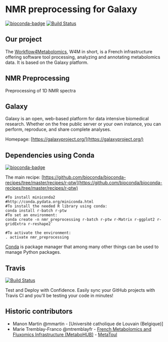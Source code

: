 NMR preprocessing for Galaxy
========================

[![bioconda-badge](https://img.shields.io/badge/install%20with-bioconda-brightgreen.svg?style=flat-square)](http://bioconda.github.io) [![Build Status](https://travis-ci.org/workflow4metabolomics/nmr_preprocessing.svg?branch=master)](https://travis-ci.org/workflow4metabolomics/nmr_preprocessing)

Our project
-----------
The [Workflow4Metabolomics](http://workflow4metabolomics.org), W4M in short, is a French infrastructure offering software tool processing, analyzing and annotating metabolomics data. It is based on the Galaxy platform.


NMR Preprocessing
-----------------

Preprocessing of 1D NMR spectra

Galaxy
------
Galaxy is an open, web-based platform for data intensive biomedical research. Whether on the free public server or your own instance, you can perform, reproduce, and share complete analyses. 

Homepage: [https://galaxyproject.org/](https://galaxyproject.org/)


Dependencies using Conda
------------------------
[![bioconda-badge](https://img.shields.io/badge/install%20with-bioconda-brightgreen.svg?style=flat-square)](http://bioconda.github.io)

The main recipe: [https://github.com/bioconda/bioconda-recipes/tree/master/recipes/r-ptw](https://github.com/bioconda/bioconda-recipes/tree/master/recipes/r-ptw)

```
#To install miniconda2
#http://conda.pydata.org/miniconda.html
#To install the needed R library using conda:
conda install r-batch r-ptw
#To set an environment:
conda create -n nmr_preprocessing r-batch r-ptw r-Matrix r-ggplot2 r-gridExtra r-reshape2`

#To activate the environment:
. activate nmr_preprocessing
```

[Conda](http://conda.pydata.org/) is package manager that among many other things can be used to manage Python packages.

Travis
------
[![Build Status](https://travis-ci.org/workflow4metabolomics/nmr_preprocessing.svg?branch=master)](https://travis-ci.org/workflow4metabolomics/nmr_preprocessing)

Test and Deploy with Confidence. Easily sync your GitHub projects with Travis CI and you'll be testing your code in minutes!

Historic contributors
---------------------
 - Manon Martin @mmartin - [Université catholique de Louvain (Belgique)]
 - Marie Tremblay-Franco @mtremblayfr - [French Metabolomics and Fluxomics Infrastructure (MetaboHUB)](http://www.metabohub.fr/en) - [MetaToul](http://www.metatoul.fr/)
 
